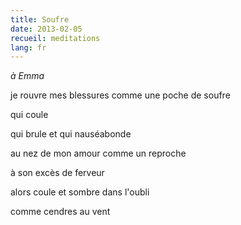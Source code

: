 ```yaml
---
title: Soufre
date: 2013-02-05
recueil: meditations
lang: fr
---
```


*à Emma*

je rouvre mes blessures
comme une poche de soufre

qui coule

qui brule
et qui nauséabonde

au nez de mon amour
comme un reproche

à son excès de ferveur

alors coule
et sombre dans l'oubli

comme cendres au vent
